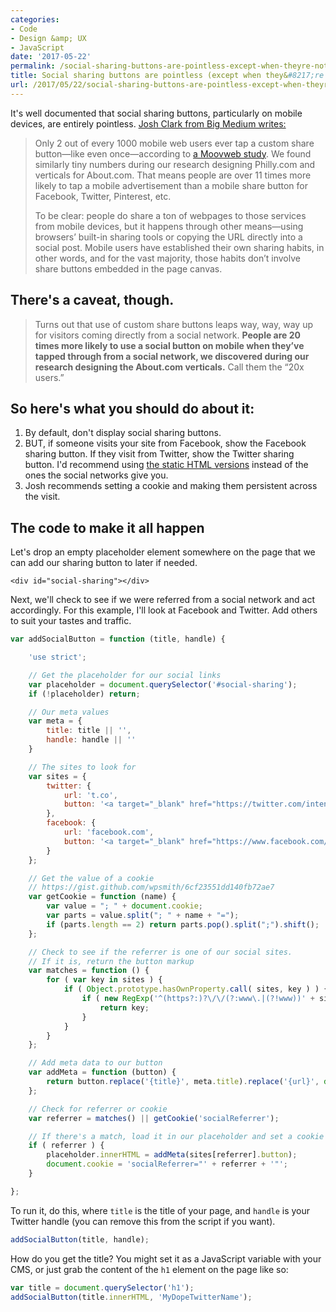 ```yaml
---
categories:
- Code
- Design &amp; UX
- JavaScript
date: '2017-05-22'
permalink: /social-sharing-buttons-are-pointless-except-when-theyre-not/
title: Social sharing buttons are pointless (except when they&#8217;re not)
url: /2017/05/22/social-sharing-buttons-are-pointless-except-when-theyre-not
---
```


It's well documented that social sharing buttons, particularly on mobile devices, are entirely pointless. [Josh Clark from Big Medium writes:](https://bigmedium.com/ideas/no-mobile-share-buttons.html)

> Only 2 out of every 1000 mobile web users ever tap a custom share button—like even once—according to [a Moovweb study](http://moovweb.com/blog/anyone-use-social-sharing-buttons-mobile/). We found similarly tiny numbers during our research designing Philly.com and verticals for About.com. That means people are over 11 times more likely to tap a mobile advertisement than a mobile share button for Facebook, Twitter, Pinterest, etc.
>
> To be clear: people do share a ton of webpages to those services from mobile devices, but it happens through other means—using browsers’ built-in sharing tools or copying the URL directly into a social post. Mobile users have established their own sharing habits, in other words, and for the vast majority, those habits don’t involve share buttons embedded in the page canvas.

## There's a caveat, though.

> Turns out that use of custom share buttons leaps way, way, way up for visitors coming directly from a social network. **People are 20 times more likely to use a social button on mobile when they’ve tapped through from a social network, we discovered during our research designing the About.com verticals.** Call them the “20x users.”

## So here's what you should do about it:

1. By default, don't display social sharing buttons.
2. BUT, if someone visits your site from Facebook, show the Facebook sharing button. If they visit from Twitter, show the Twitter sharing button. I'd recommend using [the static HTML versions](https://github.com/cferdinandi/social-sharing/) instead of the ones the social networks give you.
3. Josh recommends setting a cookie and making them persistent across the visit.

## The code to make it all happen

Let's drop an empty placeholder element somewhere on the page that we can add our sharing button to later if needed.

```markup
<div id="social-sharing"></div>
```

Next, we'll check to see if we were referred from a social network and act accordingly. For this example, I'll look at Facebook and Twitter. Add others to suit your tastes and traffic.

```javascript
var addSocialButton = function (title, handle) {

	'use strict';

	// Get the placeholder for our social links
	var placeholder = document.querySelector('#social-sharing');
	if (!placeholder) return;

	// Our meta values
	var meta = {
		title: title || '',
		handle: handle || ''
	}

	// The sites to look for
	var sites = {
		twitter: {
			url: 't.co',
			button: '<a target="_blank" href="https://twitter.com/intent/tweet?text={title}&url={url}&via={handle}">Tweet</a>'
		},
		facebook: {
			url: 'facebook.com',
			button: '<a target="_blank" href="https://www.facebook.com/sharer/sharer.php?u={url}">Share on Facebook</a>'
		}
	};

	// Get the value of a cookie
	// https://gist.github.com/wpsmith/6cf23551dd140fb72ae7
	var getCookie = function (name) {
		var value = "; " + document.cookie;
		var parts = value.split("; " + name + "=");
		if (parts.length == 2) return parts.pop().split(";").shift();
	};

	// Check to see if the referrer is one of our social sites.
	// If it is, return the button markup
	var matches = function () {
		for ( var key in sites ) {
			if ( Object.prototype.hasOwnProperty.call( sites, key ) ) {
				if ( new RegExp('^(https?:)?\/\/(?:www\.|(?!www))' + sites[key].url, 'i').test(document.referrer) ) {
					return key;
				}
			}
		}
	};

	// Add meta data to our button
	var addMeta = function (button) {
		return button.replace('{title}', meta.title).replace('{url}', document.href).replace('{handle}', meta.handle);
	};

	// Check for referrer or cookie
	var referrer = matches() || getCookie('socialReferrer');

	// If there's a match, load it in our placeholder and set a cookie
	if ( referrer ) {
		placeholder.innerHTML = addMeta(sites[referrer].button);
		document.cookie = 'socialReferrer="' + referrer + '"';
	}

};
```

To run it, do this, where `title` is the title of your page, and `handle` is your Twitter handle (you can remove this from the script if you want).

```javascript
addSocialButton(title, handle);
```

How do you get the title? You might set it as a JavaScript variable with your CMS, or just grab the content of the `h1` element on the page like so:

```javascript
var title = document.querySelector('h1');
addSocialButton(title.innerHTML, 'MyDopeTwitterName');
```